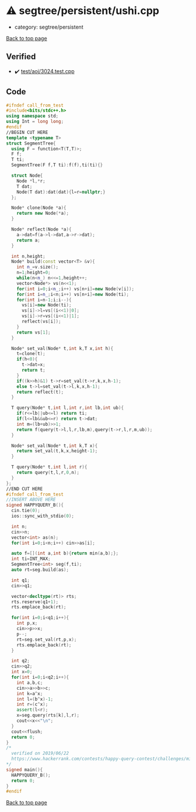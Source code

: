 <!-- mathjax config similar to math.stackexchange -->
<script type="text/javascript" async
  src="https://cdnjs.cloudflare.com/ajax/libs/mathjax/2.7.5/MathJax.js?config=TeX-MML-AM_CHTML">
</script>
<script type="text/x-mathjax-config">
  MathJax.Hub.Config({
    TeX: { equationNumbers: { autoNumber: "AMS" }},
    tex2jax: {
      inlineMath: [ ['$','$'] ],
      processEscapes: true
    },
    "HTML-CSS": { matchFontHeight: false },
    displayAlign: "left",
    displayIndent: "2em"
  });
</script>

<script type="text/javascript" src="https://cdnjs.cloudflare.com/ajax/libs/jquery/3.4.1/jquery.min.js"></script>
<script src="https://cdn.jsdelivr.net/npm/jquery-balloon-js@1.1.2/jquery.balloon.min.js" integrity="sha256-ZEYs9VrgAeNuPvs15E39OsyOJaIkXEEt10fzxJ20+2I=" crossorigin="anonymous"></script>
<script type="text/javascript" src="../../../assets/js/copy-button.js"></script>
<link rel="stylesheet" href="../../../assets/css/copy-button.css" />


# :warning: segtree/persistent/ushi.cpp
* category: segtree/persistent


[Back to top page](../../../index.html)



## Verified
* :heavy_check_mark: [test/aoj/3024.test.cpp](../../../verify/test/aoj/3024.test.cpp.html)


## Code
```cpp
#ifndef call_from_test
#include<bits/stdc++.h>
using namespace std;
using Int = long long;
#endif
//BEGIN CUT HERE
template <typename T>
struct SegmentTree{
  using F = function<T(T,T)>;
  F f;
  T ti;
  SegmentTree(F f,T ti):f(f),ti(ti){}

  struct Node{
    Node *l,*r;
    T dat;
    Node(T dat):dat(dat){l=r=nullptr;}
  };

  Node* clone(Node *a){
    return new Node(*a);
  }

  Node* reflect(Node *a){
    a->dat=f(a->l->dat,a->r->dat);
    return a;
  }

  int n,height;
  Node* build(const vector<T> &v){
    int n_=v.size();
    n=1;height=0;
    while(n<n_) n<<=1,height++;
    vector<Node*> vs(n<<1);
    for(int i=0;i<n_;i++) vs[n+i]=new Node(v[i]);
    for(int i=n_;i<n;i++) vs[n+i]=new Node(ti);
    for(int i=n-1;i;i--){
      vs[i]=new Node(ti);
      vs[i]->l=vs[(i<<1)|0];
      vs[i]->r=vs[(i<<1)|1];
      reflect(vs[i]);
    }
    return vs[1];
  }

  Node* set_val(Node* t,int k,T x,int h){
    t=clone(t);
    if(h<0){
      t->dat=x;
      return t;
    }
    if((k>>h)&1) t->r=set_val(t->r,k,x,h-1);
    else t->l=set_val(t->l,k,x,h-1);
    return reflect(t);
  }

  T query(Node* t,int l,int r,int lb,int ub){
    if(r<=lb||ub<=l) return ti;
    if(l<=lb&&ub<=r) return t->dat;
    int m=(lb+ub)>>1;
    return f(query(t->l,l,r,lb,m),query(t->r,l,r,m,ub));
  }

  Node* set_val(Node* t,int k,T x){
    return set_val(t,k,x,height-1);
  }

  T query(Node* t,int l,int r){
    return query(t,l,r,0,n);
  }
};
//END CUT HERE
#ifndef call_from_test
//INSERT ABOVE HERE
signed HAPPYQUERY_B(){
  cin.tie(0);
  ios::sync_with_stdio(0);

  int n;
  cin>>n;
  vector<int> as(n);
  for(int i=0;i<n;i++) cin>>as[i];

  auto f=[](int a,int b){return min(a,b);};
  int ti=INT_MAX;
  SegmentTree<int> seg(f,ti);
  auto rt=seg.build(as);

  int q1;
  cin>>q1;

  vector<decltype(rt)> rts;
  rts.reserve(q1+1);
  rts.emplace_back(rt);

  for(int i=0;i<q1;i++){
    int p,x;
    cin>>p>>x;
    p--;
    rt=seg.set_val(rt,p,x);
    rts.emplace_back(rt);
  }

  int q2;
  cin>>q2;
  int x=0;
  for(int i=0;i<q2;i++){
    int a,b,c;
    cin>>a>>b>>c;
    int k=a^x;
    int l=(b^x)-1;
    int r=(c^x);
    assert(l<r);
    x=seg.query(rts[k],l,r);
    cout<<x<<"\n";
  }
  cout<<flush;
  return 0;
}
/*
  verified on 2019/06/22
  https://www.hackerrank.com/contests/happy-query-contest/challenges/minimum-history-query
*/
signed main(){
  HAPPYQUERY_B();
  return 0;
}
#endif

```

[Back to top page](../../../index.html)


